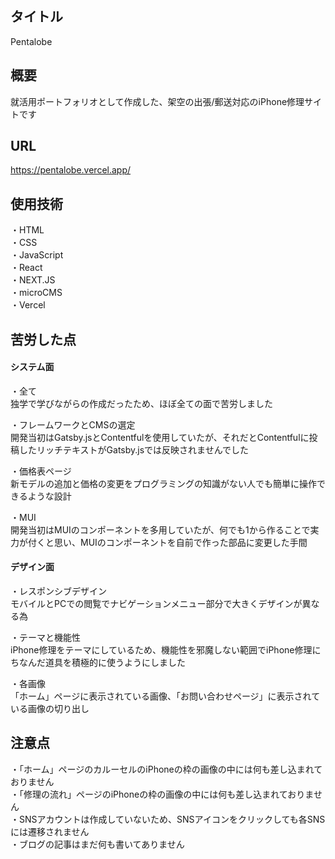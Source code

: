 ## タイトル

Pentalobe

## 概要

就活用ポートフォリオとして作成した、架空の出張/郵送対応のiPhone修理サイトです

## URL

https://pentalobe.vercel.app/

## 使用技術

・HTML  
・CSS  
・JavaScript  
・React  
・NEXT.JS  
・microCMS  
・Vercel  

## 苦労した点

#### システム面

・全て  
独学で学びながらの作成だったため、ほぼ全ての面で苦労しました

・フレームワークとCMSの選定  
開発当初はGatsby.jsとContentfulを使用していたが、それだとContentfulに投稿したリッチテキストがGatsby.jsでは反映されませんでした

・価格表ページ  
新モデルの追加と価格の変更をプログラミングの知識がない人でも簡単に操作できるような設計

・MUI  
開発当初はMUIのコンポーネントを多用していたが、何でも1から作ることで実力が付くと思い、MUIのコンポーネントを自前で作った部品に変更した手間

#### デザイン面

・レスポンシブデザイン  
モバイルとPCでの閲覧でナビゲーションメニュー部分で大きくデザインが異なる為

・テーマと機能性  
iPhone修理をテーマにしているため、機能性を邪魔しない範囲でiPhone修理にちなんだ道具を積極的に使うようにしました

・各画像  
「ホーム」ページに表示されている画像、「お問い合わせページ」に表示されている画像の切り出し


## 注意点

・「ホーム」ページのカルーセルのiPhoneの枠の画像の中には何も差し込まれておりません  
・「修理の流れ」ページのiPhoneの枠の画像の中には何も差し込まれておりません  
・SNSアカウントは作成していないため、SNSアイコンをクリックしても各SNSには遷移されません  
・ブログの記事はまだ何も書いてありません
